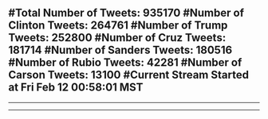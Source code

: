 #Total Number of Tweets: 935170 
#Number of Clinton Tweets: 264761
#Number of Trump Tweets: 252800
#Number of Cruz Tweets: 181714
#Number of Sanders Tweets: 180516
#Number of Rubio Tweets: 42281
#Number of Carson Tweets: 13100
#Current Stream Started at Fri Feb 12 00:58:01 MST
---
---
---
